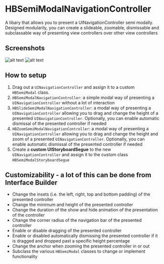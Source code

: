# HBSemiModalNavigationController
A libary that allows you to present a UINavigationController semi modally. Designed modularily, you can create a slideable, zoomable, dismissable and subclassable way of presenting view controllers over other view controllers 

Screenshots
--------------
![alt text](https://github.com/hughbe/HBSemiModalNavigationController/blob/master/Screenshots/Screenshot1.png "Screenshot 1")
![alt text](https://github.com/hughbe/HBSemiModalNavigationController/blob/master/Screenshots/Screenshot2.png "Screenshot 2")

How to setup
--------------
1. Drag out a `UINavigationController` and assign it to a custom `HBSemiModal` class. 
  1. `HBSemiModalNavigationController`: a simple modal way of presenting a `UINavigationController` without a lot of interaction
  2. `HBSlideSemiModalNavigationController`: a modal way of presenting a `UINavigationController` allowing you to drag and change the height of a presented `UINavigationController`. Optionally, you can enable automatic dismissal of the presented controller if needed
  3. `HBZoomSemiModalNavigationController`: a modal way of presenting a `UINavigationController` allowing you to drag and change the height and zoom of a presented `UINavigationController`. Optionally, you can enable automatic dismissal of the presented controller if needed
2. Create a **custom UIStoryboardSegue** to the new `UINavigationController` and assign it to the custom class `HBSemiModalStoryboardSegue`

Customizability - a lot of this can be done from Interface Builder
--------------
- Change the insets (i.e. the left, right, top and bottom padding) of the presented controller
- Change the minimum and height of the presented controller
- Change the duration of the show and hide animation of the presentation of the controller
- Change the corner radius of the navigation bar of the presented controller
- Enable or disable dragging of the presented controller
- Enable or disabled automatically dismissing the presented controller if it is dragged and dropped past a specific height percentage
- Change the anchor when zooming the presented controller in or out
- Subclass the various `HBSemiModal` classes to change or implement functionality
